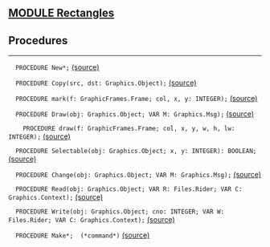 
## [MODULE Rectangles](https://github.com/io-core/Draw/blob/main/Rectangles.Mod)

## Procedures
---

`  PROCEDURE New*;` [(source)](https://github.com/io-core/Draw/blob/main/Rectangles.Mod#L13)


`  PROCEDURE Copy(src, dst: Graphics.Object);` [(source)](https://github.com/io-core/Draw/blob/main/Rectangles.Mod#L18)


`  PROCEDURE mark(f: GraphicFrames.Frame; col, x, y: INTEGER);` [(source)](https://github.com/io-core/Draw/blob/main/Rectangles.Mod#L23)


`  PROCEDURE Draw(obj: Graphics.Object; VAR M: Graphics.Msg);` [(source)](https://github.com/io-core/Draw/blob/main/Rectangles.Mod#L27)


`    PROCEDURE draw(f: GraphicFrames.Frame; col, x, y, w, h, lw: INTEGER);` [(source)](https://github.com/io-core/Draw/blob/main/Rectangles.Mod#L30)


`  PROCEDURE Selectable(obj: Graphics.Object; x, y: INTEGER): BOOLEAN;` [(source)](https://github.com/io-core/Draw/blob/main/Rectangles.Mod#L55)


`  PROCEDURE Change(obj: Graphics.Object; VAR M: Graphics.Msg);` [(source)](https://github.com/io-core/Draw/blob/main/Rectangles.Mod#L60)


`  PROCEDURE Read(obj: Graphics.Object; VAR R: Files.Rider; VAR C: Graphics.Context);` [(source)](https://github.com/io-core/Draw/blob/main/Rectangles.Mod#L69)


`  PROCEDURE Write(obj: Graphics.Object; cno: INTEGER; VAR W: Files.Rider; VAR C: Graphics.Context);` [(source)](https://github.com/io-core/Draw/blob/main/Rectangles.Mod#L76)


`  PROCEDURE Make*;  (*command*)` [(source)](https://github.com/io-core/Draw/blob/main/Rectangles.Mod#L92)

